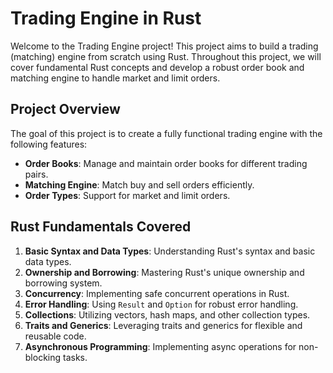 # Trading Engine in Rust

Welcome to the Trading Engine project! This project aims to build a trading (matching) engine from scratch using Rust. Throughout this project, we will cover fundamental Rust concepts and develop a robust order book and matching engine to handle market and limit orders.

## Project Overview

The goal of this project is to create a fully functional trading engine with the following features:

- **Order Books**: Manage and maintain order books for different trading pairs.
- **Matching Engine**: Match buy and sell orders efficiently.
- **Order Types**: Support for market and limit orders.

## Rust Fundamentals Covered

1. **Basic Syntax and Data Types**: Understanding Rust's syntax and basic data types.
2. **Ownership and Borrowing**: Mastering Rust's unique ownership and borrowing system.
3. **Concurrency**: Implementing safe concurrent operations in Rust.
4. **Error Handling**: Using `Result` and `Option` for robust error handling.
5. **Collections**: Utilizing vectors, hash maps, and other collection types.
6. **Traits and Generics**: Leveraging traits and generics for flexible and reusable code.
7. **Asynchronous Programming**: Implementing async operations for non-blocking tasks.
